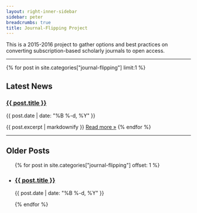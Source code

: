 ```yaml
---
layout: right-inner-sidebar
sidebar: peter
breadcrumbs: true
title: Journal-Flipping Project
---
```


This is a 2015-2016 project to gather options and best practices on converting subscription-based scholarly journals to open access.

<hr>

{% for post in site.categories["journal-flipping"] limit:1 %}
## Latest News
<section class="first-post">
    <heading>
    <h3>
      <a class="post-link" href="{{ post.url | prepend: site.baseurl }}">{{ post.title }}</a>
    </h3>
    <p class="policy-adoption"> {{ post.date | date: "%B %-d, %Y" }}</p>
    </heading>
    {{ post.excerpt | markdownify }}
    <a class="btn btn-default" href="{{ post.url | prepend: site.baseurl }}" role="button">Read more »</a>
{% endfor %}
</section>

<hr>

## Older Posts
<ul class="post-list">
{% for post in site.categories["journal-flipping"] offset: 1 %}
  <li>
    <h3>
      <a class="post-link" href="{{ post.url | prepend: site.baseurl }}">{{ post.title }}</a>
    </h3>
    <p class="policy-adoption"> {{ post.date | date: "%B %-d, %Y" }}</p>
  </li>
{% endfor %}
</ul>
